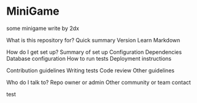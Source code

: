 MiniGame
=============

some minigame write by 2dx

What is this repository for?
Quick summary
Version
Learn Markdown


How do I get set up?
Summary of set up
Configuration
Dependencies
Database configuration
How to run tests
Deployment instructions


Contribution guidelines
Writing tests
Code review
Other guidelines


Who do I talk to?
Repo owner or admin
Other community or team contact

test
